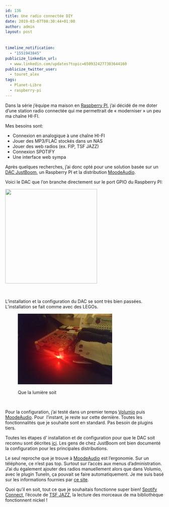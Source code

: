 ```yaml
---
id: 136
title: Une radio connectée DIY
date: 2019-03-07T08:30:44+01:00
author: admin
layout: post


timeline_notification:
  - "1551943845"
publicize_linkedin_url:
  - www.linkedin.com/updates?topic=6509324277303644160
publicize_twitter_user:
  - touret_alex
tags:
  - Planet-Libre
  - raspberry-pi
---
```

Dans la série j&rsquo;équipe ma maison en [Raspberry PI](https://www.raspberrypi.org/), j&rsquo;ai décidé de me doter d&rsquo;une station radio connectée qui me permettrait de « moderniser » un peu ma chaîne HI-FI.

Mes besoins sont:

  * Connexion en analogique à une chaîne HI-FI
  * Jouer des MP3/FLAC stockés dans un NAS
  * Jouer des web radios (ex. FIP, TSF JAZZ)
  * Connexion SPOTIFY
  * Une interface web sympa

Après quelques recherches, j&rsquo;ai donc opté pour une solution basée sur un [DAC JustBoom](https://www.justboom.co/product/justboom-dac-hat/), un Raspberry PI et la distribution [MoodeAudio](http://moodeaudio.org/).

Voici le DAC que l&rsquo;on branche directement sur le port GPIO du Raspberry PI:

<img loading="lazy" class="size-medium wp-image-156 aligncenter" src="/assets/img/posts/2019/03/f1228179-02.jpg?w=292" alt="" width="292" height="300" srcset="/assets/img/posts/2019/03/f1228179-02.jpg 432w, /assets/img/posts/2019/03/f1228179-02-292x300.jpg 292w" sizes="(max-width: 292px) 100vw, 292px" /> 

 

L&rsquo;installation et la configuration du DAC se sont très bien passées. L&rsquo;installation se fait comme avec des LEGOs.<figure id="attachment_159" aria-describedby="caption-attachment-159" style="width: 300px" class="wp-caption aligncenter">

<img loading="lazy" class="size-medium wp-image-159" src="/assets/img/posts/2019/03/img_20190306_234555.jpg?w=300" alt="" width="300" height="224" /> <figcaption id="caption-attachment-159" class="wp-caption-text">Que la lumière soit</figcaption></figure> 

 

Pour la configuration, j&rsquo;ai testé dans un premier temps [Volumio](https://volumio.org/) puis [MoodeAudio](http://moodeaudio.org/). Pour  l&rsquo;instant, je reste sur cette dernière. Toutes les fonctionnalités que je souhaite sont en standard. Pas besoin de plugins tiers.

Toutes les étapes d&rsquo; installation et de configuration pour que le DAC soit reconnu sont décrites [ici](https://www.justboom.co/software/configure-justboom-with-moode/). Les gens de chez JustBoom ont bien documenté la configuration pour les principales distributions.

Le seul reproche que je trouve à [MoodeAudio](http://moodeaudio.org) est l&rsquo;ergonomie. Sur un téléphone, ce n&rsquo;est pas top. Surtout sur l&rsquo;accès aux menus d&rsquo;administration. J&rsquo;ai du également ajouter des radios manuellement alors que dans Volumio, avec le plugin TuneIn, ça pouvait se faire automatiquement. Je me suis basé sur les informations fournies par [ce site](https://fluxradios.blogspot.com/2014/07/flux-url-tsf-jazz.html).

Quoi qu&rsquo;il en soit, tout ce que je souhaitais fonctionne super bien! [Spotify Connect](https://www.spotify.com/fr/connect/), l&rsquo;écoute de [TSF JAZZ](https://www.tsfjazz.com/), la lecture des morceaux de ma bibliothèque fonctionnent nickel !

 